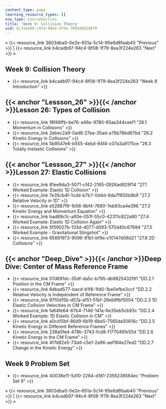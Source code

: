 ```yaml
---
content_type: page
learning_resource_types: []
ocw_type: CourseSection
title: 'Week 9: Collision Theory'
uid: bc33ee80-c8fd-90e4-dfda-7092ddd24879
---
```


« {{< resource_link 3803dba0-0e2e-651a-5c14-95e6d8faab40 "Previous" >}} | {{< resource_link b4cadb97-94c4-8f08-1f79-8ea3f224e263 "Next" >}} »

Week 9: Collision Theory
------------------------

*   {{< resource_link b4cadb97-94c4-8f08-1f79-8ea3f224e263 "Week 9 Introduction" >}}

{{< anchor "Lessson_26" >}}{{< /anchor >}}Lesson 26: Types of Collision
-----------------------------------------------------------------------

*   {{< resource_link 18f46ffb-be76-a46e-9780-65aa344ceef1 "26.1 Momentum in Collisions" >}}
*   {{< resource_link 2ebec2a9-0ad8-27ea-35ad-a76b78bd67bd "26.2 Kinetic Energy in Collisions" >}}
*   {{< resource_link 5b9547e6-b555-4ebd-94f4-c07a3a9175ce "26.3 Totally Inelastic Collisions" >}}

{{< anchor "Lessson_27" >}}{{< /anchor >}}Lesson 27: Elastic Collisions
-----------------------------------------------------------------------

*   {{< resource_link 81ee9da3-5071-cf42-2165-0926ad929f14 "27.1 Worked Example: Elastic 1D Collision" >}}
*   {{< resource_link 7e35cb4f-1cdd-b7b7-0d4d-9da7f855b9b9 "27.2 Relative Velocity in 1D" >}}
*   {{< resource_link e52887f9-1b56-8bf4-7680-7eb93ca4e396 "27.3 Kinetic Energy and Momentum Equation" >}}
*   {{< resource_link bad89c1c-a93e-051f-55c0-42311c822a90 "27.4 Worked Example: Elastic 1D Collision Again" >}}
*   {{< resource_link 5f59027b-133d-d077-d093-570d40c67694 "27.5 Worked Example - Gravitational Slingshot" >}}
*   {{< resource_link 65891973-9096-81b1-bf9e-c10147d08d21 "27.6 2D Collisions" >}}

{{< anchor "Deep_Dive" >}}{{< /anchor >}}Deep Dive: Center of Mass Reference Frame
----------------------------------------------------------------------------------

*   {{< resource_link 07d691dc-35df-da5c-b795-db9825432f91 "DD.2.1 Position in the CM Frame" >}}
*   {{< resource_link 6dbad577-bacd-b1f8-1fd0-1be0efbe3ccf "DD.2.2 Relative Velocity is Independent of Reference Frame" >}}
*   {{< resource_link 97f0d15b-d57a-af51-51bf-26eb9fbf5004 "DD.2.3 1D Elastic Collision Velocities in CM Frame" >}}
*   {{< resource_link fa64fe64-87b4-7146-141a-6e35eb5cb93c "DD.2.4 Worked Example: 1D Elastic Collision in CM" >}}
*   {{< resource_link a0cd15bf-86d9-6b19-6be5-7565da50816c "DD.2.5 Kinetic Energy in Different Reference Frames" >}}
*   {{< resource_link 238a5fed-478b-3743-fcd8-f177046fe55d "DD.2.6 Kinetic Energy in the CM Frame" >}}
*   {{< resource_link 4f7d82e5-73dd-c5e1-2a96-aef184e27ed2 "DD.2.7 Change in the Kinetic Energy" >}}

Week 9 Problem Set
------------------

*   {{< resource_link 40038e11-5d10-2264-d181-2356238564ec "Problem Set 9" >}}

« {{< resource_link 3803dba0-0e2e-651a-5c14-95e6d8faab40 "Previous" >}} | {{< resource_link b4cadb97-94c4-8f08-1f79-8ea3f224e263 "Next" >}} »